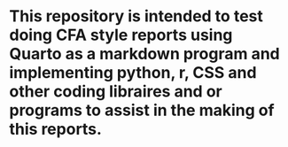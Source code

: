 # This repository is intended to test doing CFA style reports using Quarto as a markdown program and implementing python, r, CSS and other coding libraires and or programs to assist in the making of this reports. 

